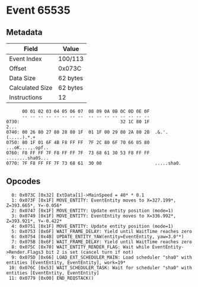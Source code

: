 # Event 65535

## Metadata

| Field           | Value    |
|-----------------|----------|
| Event Index     | 100/113  |
| Offset          | 0x073C   |
| Data Size       | 62 bytes |
| Calculated Size | 62 bytes |
| Instructions    | 12       |

```
      00 01 02 03 04 05 06 07  08 09 0A 0B 0C 0D 0E 0F
      -- -- -- -- -- -- -- --  -- -- -- -- -- -- -- --
0730:                                      32 1C 80 1F              2...
0740: 00 26 80 27 80 28 80 1F  01 1F 00 29 80 2A 80 2B  .&.'.(.....).*.+
0750: 80 1F 01 6F 4B F8 FF FF  7F 2C 80 6F 70 66 05 80  ...oK....,.opf..
0760: F8 FF FF 7F F8 FF FF 7F  73 68 61 30 53 F8 FF FF  ........sha0S...
0770: 7F F8 FF FF 7F 73 68 61  30 00                    .....sha0.      
```

## Opcodes

```
  0: 0x073C [0x32] ExtData[1]->MainSpeed = 40* * 0.1
  1: 0x073F [0x1F] MOVE_ENTITY: EventEntity moves to X=327.199*, Z=393.665*, Y=-0.056*
  2: 0x0747 [0x1F] MOVE_ENTITY: Update entity position (mode=1)
  3: 0x0749 [0x1F] MOVE_ENTITY: EventEntity moves to X=336.992*, Z=393.921*, Y=-0.422*
  4: 0x0751 [0x1F] MOVE_ENTITY: Update entity position (mode=1)
  5: 0x0753 [0x6F] WAIT_FRAME_DELAY: Yield until WaitTime reaches zero
  6: 0x0754 [0x4B] UPDATE_ENTITY_YAW(entity=EventEntity, yaw=3.0°*)
  7: 0x075B [0x6F] WAIT_FRAME_DELAY: Yield until WaitTime reaches zero
  8: 0x075C [0x70] WAIT_ENTITY_RENDER_FLAG: Wait while EventEntity->Render.Flags3 bit 2 is set (cancel turn if not)
  9: 0x075D [0x66] LOAD_EXT_SCHEDULER_MAIN: Load scheduler "sha0" with entities [EventEntity, EventEntity], work=19*
 10: 0x076C [0x53] WAIT_SCHEDULER_TASK: Wait for scheduler "sha0" with entities [EventEntity, EventEntity]
 11: 0x0779 [0x00] END_REQSTACK()
```
